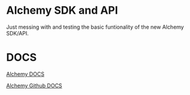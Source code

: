 # Alchemy SDK and API 
Just messing with and testing the basic funtionality of the new Alchemy SDK/API.

# DOCS
[Alchemy DOCS](https://docs.alchemy.com/alchemy/sdk/alchemy-sdk-quickstart)

[Alchemy Github DOCS](https://github.com/alchemyplatform/alchemy-sdk-js)